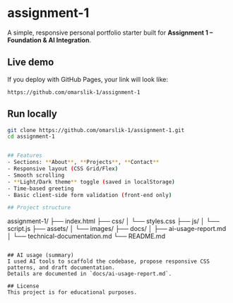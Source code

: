 # assignment-1

A simple, responsive personal portfolio starter built for **Assignment 1 – Foundation & AI Integration**.

## Live demo
If you deploy with GitHub Pages, your link will look like:
```
https://github.com/omarslik-1/assignment-1
```

## Run locally
```bash
git clone https://github.com/omarslik-1/assignment-1.git
cd assignment-1


## Features
- Sections: **About**, **Projects**, **Contact**
- Responsive layout (CSS Grid/Flex)
- Smooth scrolling
- **Light/Dark theme** toggle (saved in localStorage)
- Time‑based greeting
- Basic client‑side form validation (front‑end only)

## Project structure
```
assignment-1/
├── index.html
├── css/
│   └── styles.css
├── js/
│   └── script.js
├── assets/
│   └── images/
├── docs/
│   ├── ai-usage-report.md
│   └── technical-documentation.md
└── README.md
```

## AI usage (summary)
I used AI tools to scaffold the codebase, propose responsive CSS patterns, and draft documentation.  
Details are documented in `docs/ai-usage-report.md`.

## License
This project is for educational purposes.
